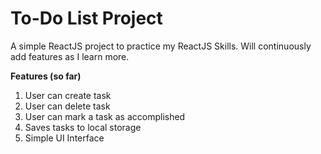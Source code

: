 # To-Do List Project

A simple ReactJS project to practice my ReactJS Skills. 
Will continuously add features as I learn more.

**Features (so far)** <br>
1. User can create task
2. User can delete task
3. User can mark a task as accomplished
4. Saves tasks to local storage
5. Simple UI Interface
